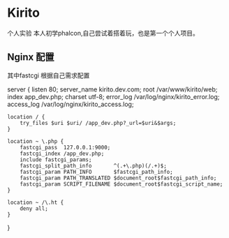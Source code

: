 # Kirito
个人实验
本人初学phalcon,自己尝试着搭着玩，也是第一个个人项目。
## Nginx 配置
其中fastcgi 根据自己需求配置

server {
    listen      80;
    server_name kirito.dev.com;
    root        /var/www/kirito/web;
    index       app_dev.php;
    charset     utf-8;
    error_log /var/log/nginx/kirito_error.log;
    access_log /var/log/nginx/kirito_access.log;
    
    location / {
        try_files $uri $uri/ /app_dev.php?_url=$uri&$args;
    }

    location ~ \.php {
        fastcgi_pass  127.0.0.1:9000;
        fastcgi_index /app_dev.php;
        include fastcgi_params;
        fastcgi_split_path_info       ^(.+\.php)(/.+)$;
        fastcgi_param PATH_INFO       $fastcgi_path_info;
        fastcgi_param PATH_TRANSLATED $document_root$fastcgi_path_info;
        fastcgi_param SCRIPT_FILENAME $document_root$fastcgi_script_name;
    }

    location ~ /\.ht {
        deny all;
    }
}
